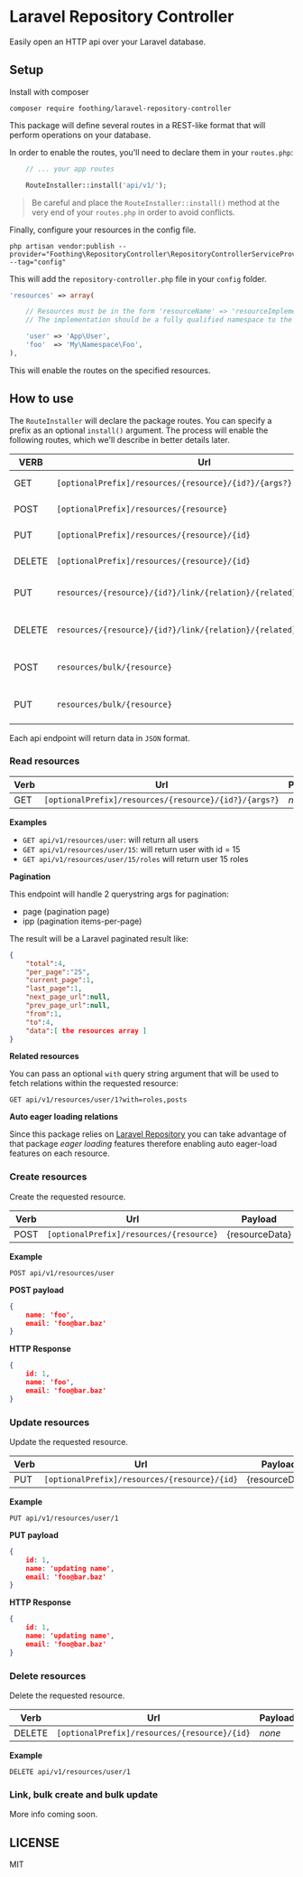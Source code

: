 # Laravel Repository Controller

Easily open an HTTP api over your Laravel database.

## Setup
Install with composer

`composer require foothing/laravel-repository-controller`

This package will define several routes in a REST-like format
that will perform operations on your database.

In order to enable the routes, you'll need to declare them in
your `routes.php`:

```php
	// ... your app routes

	RouteInstaller::install('api/v1/');
```

> Be careful and place the `RouteInstaller::install()` method at the very
> end of your `routes.php` in order to avoid conflicts.

Finally, configure your resources in the config file.

```
php artisan vendor:publish --provider="Foothing\RepositoryController\RepositoryControllerServiceProvider" --tag="config"
```

This will add the `repository-controller.php` file in your `config` folder.

```php
'resources' => array(

	// Resources must be in the form 'resourceName' => 'resourceImplementation'
	// The implementation should be a fully qualified namespace to the model.

	'user' => 'App\User',
	'foo'  => 'My\Namespace\Foo',
),
```

This will enable the routes on the specified resources.

## How to use

The `RouteInstaller` will declare the package routes. You can specify
a prefix as an optional `install()` argument. The process will enable
the following routes, which we'll describe in better details later.

|VERB|Url|Notes|
|----|---|-----|
|GET|`[optionalPrefix]/resources/{resource}/{id?}/{args?}`|Read resources|
|POST|`[optionalPrefix]/resources/{resource}`|Create resources|
|PUT|`[optionalPrefix]/resources/{resource}/{id}`|Update resources|
|DELETE|`[optionalPrefix]/resources/{resource}/{id}`|Delete resources|
|PUT|`resources/{resource}/{id?}/link/{relation}/{related}/{relatedId}`|Attach many-to-many|
|DELETE|`resources/{resource}/{id?}/link/{relation}/{related}/{relatedId}`|Detach many-to-many|
|POST|`resources/bulk/{resource}`|Bulk create resources|
|PUT|`resources/bulk/{resource}`|Bulk update resources|

Each api endpoint will return data in `JSON` format.

### Read resources
|Verb|Url|Payload|
|----|---|-------|
|GET |`[optionalPrefix]/resources/{resource}/{id?}/{args?}`| *none*|

**Examples**

- `GET api/v1/resources/user`: will return all users
- `GET api/v1/resources/user/15`: will return user with id = 15
- `GET api/v1/resources/user/15/roles` will return user 15 roles

**Pagination**

This endpoint will handle 2 querystring args for pagination:
- page (pagination page)
- ipp (pagination items-per-page)

The result will be a Laravel paginated result like:
```json
{
	"total":4,
	"per_page":"25",
	"current_page":1,
	"last_page":1,
	"next_page_url":null,
	"prev_page_url":null,
	"from":1,
	"to":4,
	"data":[ the resources array ]
}
```

**Related resources**

You can pass an optional `with` query string argument that will be used
to fetch relations within the requested resource:

`GET api/v1/resources/user/1?with=roles,posts`

**Auto eager loading relations**

Since this package relies on [Laravel Repository](https://github.com/foothing/laravel-repository) you can take advantage
of that package *eager loading* features therefore enabling auto eager-load
features on each resource.

### Create resources
Create the requested resource.

|Verb|Url|Payload|
|----|---|-------|
|POST |`[optionalPrefix]/resources/{resource}`| {resourceData}|

**Example**

`POST api/v1/resources/user`

**POST payload**
```json
{
	name: 'foo',
	email: 'foo@bar.baz'
}
```

**HTTP Response**
```json
{
	id: 1,
	name: 'foo',
	email: 'foo@bar.baz'
}
```

### Update resources
Update the requested resource.

|Verb|Url|Payload|
|----|---|-------|
|PUT |`[optionalPrefix]/resources/{resource}/{id}`| {resourceData}|

**Example**

`PUT api/v1/resources/user/1`

**PUT payload**
```json
{
	id: 1,
	name: 'updating name',
	email: 'foo@bar.baz'
}
```

**HTTP Response**
```json
{
	id: 1,
	name: 'updating name',
	email: 'foo@bar.baz'
}
```

### Delete resources
Delete the requested resource.

|Verb|Url|Payload|
|----|---|-------|
|DELETE |`[optionalPrefix]/resources/{resource}/{id}`| *none*|

**Example**

`DELETE api/v1/resources/user/1`

### Link, bulk create and bulk update
More info coming soon.

## LICENSE
MIT